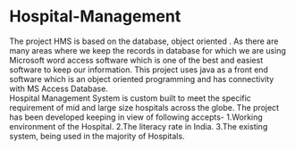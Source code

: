 # Hospital-Management

The project HMS is based on the database, object oriented . As there are many areas where we keep the records in database for which we are using Microsoft word access software which is one of the best and easiest software to keep our information. This project uses java as a front end software which is an object oriented programming and has connectivity with MS Access  Database.<br>
Hospital Management System is custom built to meet the specific requirement of mid and large size hospitals across the globe.
The project has been developed keeping in view of following accepts-
1.Working environment of the Hospital.
2.The literacy rate in India.
3.The existing system, being used in the majority of Hospitals.

